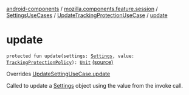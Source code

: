 [android-components](../../../index.md) / [mozilla.components.feature.session](../../index.md) / [SettingsUseCases](../index.md) / [UpdateTrackingProtectionUseCase](index.md) / [update](./update.md)

# update

`protected fun update(settings: `[`Settings`](../../../mozilla.components.concept.engine/-settings/index.md)`, value: `[`TrackingProtectionPolicy`](../../../mozilla.components.concept.engine/-engine-session/-tracking-protection-policy/index.md)`): `[`Unit`](https://kotlinlang.org/api/latest/jvm/stdlib/kotlin/-unit/index.html) [(source)](https://github.com/mozilla-mobile/android-components/blob/master/components/feature/session/src/main/java/mozilla/components/feature/session/SettingsUseCases.kt#L72)

Overrides [UpdateSettingUseCase.update](../-update-setting-use-case/update.md)

Called to update a [Settings](../../../mozilla.components.concept.engine/-settings/index.md) object using the value from the invoke call.


